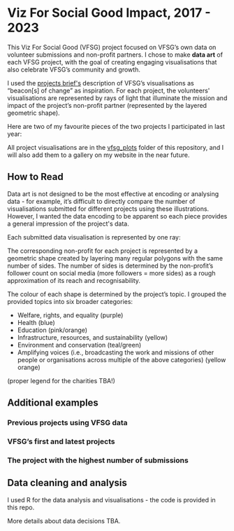 # Viz For Social Good Impact, 2017 - 2023

This Viz For Social Good (VFSG) project focused on VFSG’s own data on volunteer submissions and non-profit partners. I chose to make **data art** of each VFSG project, with the goal of creating engaging visualisations that also celebrate VFSG’s community and growth. 


I used the [projects brief's](https://www.vizforsocialgood.com/join-a-project/2024/visualizing-data-for-a-better-world) description of VFSG’s visualisations as “beacon\[s\] of change” as inspiration. For each project, the volunteers' visualisations are represented by rays of light that illuminate the mission and impact of the project’s non-profit partner (represented by the layered geometric shape).


Here are two of my favourite pieces of the two projects I participated in last year:


All project visualisations are in the [vfsg_plots](https://github.com/gmschroe/vfsg-impact-2024/tree/main/vfsg_plots) folder of this repository, and I will also add them to a gallery on my website in the near future.

## How to Read

Data art is not designed to be the most effective at encoding or analysing data - for example, it’s difficult to directly compare the number of visualisations submitted for different projects using these illustrations. However, I wanted the data encoding to be apparent so each piece provides a general impression of the project's data.


Each submitted data visualisation is represented by one ray:


The corresponding non-profit for each project is represented by a geometric shape created by layering many regular polygons with the same number of sides. The number of sides is determined by the non-profit’s follower count on social media (more followers = more sides) as a rough approximation of its reach and recognisability.


The colour of each shape is determined by the project’s topic. I grouped the provided topics into six broader categories:

- Welfare, rights, and equality (purple)
- Health (blue)
- Education (pink/orange)
- Infrastructure, resources, and sustainability (yellow)
- Environment and conservation (teal/green)
- Amplifying voices (i.e., broadcasting the work and missions of other people or organisations across multiple of the above categories) (yellow orange)


(proper legend for the charities TBA!)

## Additional examples

### Previous projects using VFSG data

### VFSG’s first and latest projects

### The project with the highest number of submissions

## Data cleaning and analysis

I used R for the data analysis and visualisations - the code is provided in this repo.

More details about data decisions TBA.
